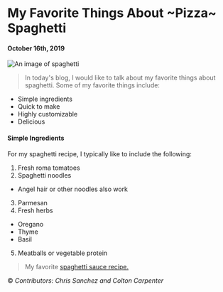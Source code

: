 # My Favorite Things About ~Pizza~ Spaghetti
#### October 16th, 2019

![An image of spaghetti](https://www.sprinklesandsprouts.com/wp-content/uploads/2019/04/Authentic-Spaghetti-Bolognese-SQ.jpg)

>In today's blog, I would like to talk about my favorite things about spaghetti. Some of my favorite things include:

* Simple ingredients
* Quick to make
* Highly customizable
* Delicious

#### Simple Ingredients
For my spaghetti recipe, I typically like to include the following:
1. Fresh roma tomatoes
2. Spaghetti noodles
  * Angel hair or other noodles also work
3. Parmesan
4. Fresh herbs
  * Oregano
  * Thyme
  * Basil
5. Meatballs or vegetable protein

>My favorite [spaghetti sauce recipe.](https://tastesbetterfromscratch.com/homemade-spaghetti-sauce/)


&copy; _Contributors: Chris Sanchez and Colton Carpenter_
